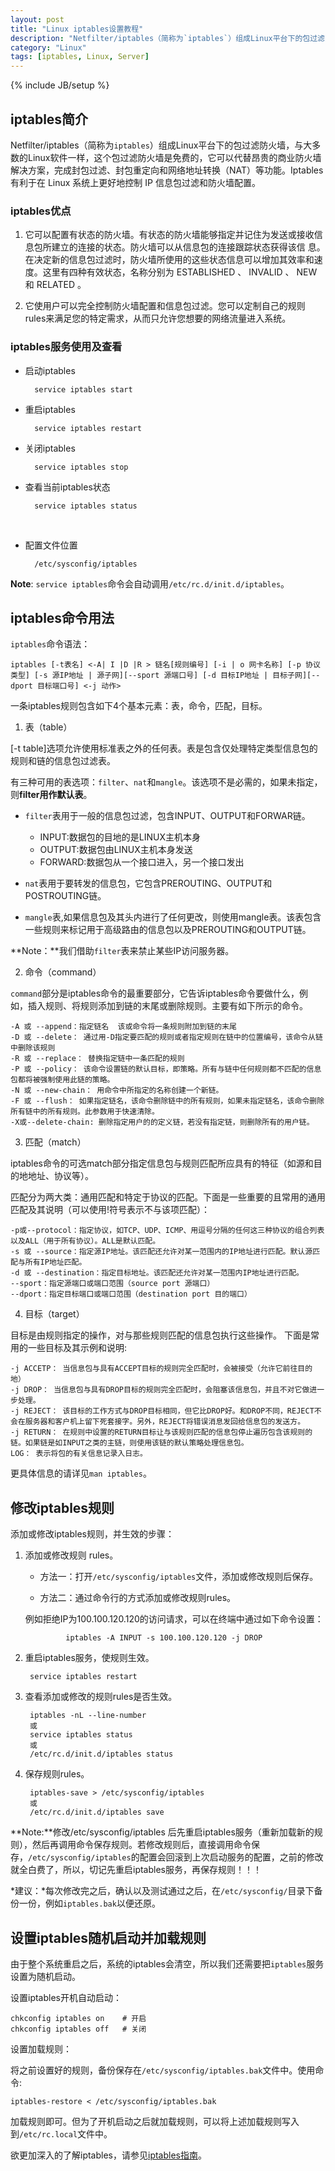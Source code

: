 ```yaml
---
layout: post
title: "Linux iptables设置教程"
description: "Netfilter/iptables（简称为`iptables`）组成Linux平台下的包过滤防火墙，与大多数的Linux软件一样，这个包过滤防火墙是免费的，它可以代替昂贵的商业防火墙解决方案，完成封包过滤、封包重定向和网络地址转换（NAT）等功能。Iptables有利于在 Linux 系统上更好地控制 IP 信息包过滤和防火墙配置。"
category: "Linux"
tags: [iptables, Linux, Server]
---
```

{% include JB/setup %}



## iptables简介
Netfilter/iptables（简称为`iptables`）组成Linux平台下的包过滤防火墙，与大多数的Linux软件一样，这个包过滤防火墙是免费的，它可以代替昂贵的商业防火墙解决方案，完成封包过滤、封包重定向和网络地址转换（NAT）等功能。Iptables有利于在 Linux 系统上更好地控制 IP 信息包过滤和防火墙配置。

### iptables优点
1. 它可以配置有状态的防火墙。有状态的防火墙能够指定并记住为发送或接收信息包所建立的连接的状态。防火墙可以从信息包的连接跟踪状态获得该信 息。在决定新的信息包过滤时，防火墙所使用的这些状态信息可以增加其效率和速度。这里有四种有效状态，名称分别为 ESTABLISHED 、 INVALID 、 NEW 和 RELATED 。

2. 它使用户可以完全控制防火墙配置和信息包过滤。您可以定制自己的规则rules来满足您的特定需求，从而只允许您想要的网络流量进入系统。

### iptables服务使用及查看
* 启动iptables

        service iptables start  
* 重启iptables

        service iptables restart  
* 关闭iptables

        service iptables stop  

* 查看当前iptables状态
    
        service iptables status
 
* 配置文件位置

        /etc/sysconfig/iptables
**Note**: `service iptables`命令会自动调用`/etc/rc.d/init.d/iptables`。

## iptables命令用法
`iptables`命令语法：

    iptables [-t表名] <-A| I |D |R > 链名[规则编号] [-i | o 网卡名称] [-p 协议类型] [-s 源IP地址 | 源子网][--sport 源端口号] [-d 目标IP地址 | 目标子网][--dport 目标端口号] <-j 动作> 

一条iptables规则包含如下4个基本元素：表，命令，匹配，目标。

1) 表（table）

[-t table]选项允许使用标准表之外的任何表。表是包含仅处理特定类型信息包的规则和链的信息包过滤表。

有三种可用的表选项：`filter`、`nat`和`mangle`。该选项不是必需的，如果未指定，则**filter用作默认表**。

* `filter`表用于一般的信息包过滤，包含INPUT、OUTPUT和FORWAR链。
    * INPUT:数据包的目地的是LINUX主机本身
    * OUTPUT:数据包由LINUX主机本身发送
    * FORWARD:数据包从一个接口进入，另一个接口发出

* `nat`表用于要转发的信息包，它包含PREROUTING、OUTPUT和POSTROUTING链。
* `mangle`表,如果信息包及其头内进行了任何更改，则使用mangle表。该表包含一些规则来标记用于高级路由的信息包以及PREROUTING和OUTPUT链。

**Note：**我们借助`filter`表来禁止某些IP访问服务器。

2) 命令（command）

`command`部分是iptables命令的最重要部分，它告诉iptables命令要做什么，例如，插入规则、将规则添加到链的末尾或删除规则。主要有如下所示的命令。


    -A 或 --append：指定链名  该或命令将一条规则附加到链的末尾
    -D 或 --delete： 通过用-D指定要匹配的规则或者指定规则在链中的位置编号，该命令从链中删除该规则
    -R 或 --replace： 替换指定链中一条匹配的规则
    -P 或 --policy： 该命令设置链的默认目标，即策略。所有与链中任何规则都不匹配的信息包都将被强制使用此链的策略。
    -N 或 --new-chain： 用命令中所指定的名称创建一个新链。
    -F 或 --flush： 如果指定链名，该命令删除链中的所有规则，如果未指定链名，该命令删除所有链中的所有规则。此参数用于快速清除。
    -X或--delete-chain: 删除指定用户的的定义链，若没有指定链，则删除所有的用户链。

3) 匹配（match）

iptables命令的可选match部分指定信息包与规则匹配所应具有的特征（如源和目的地地址、协议等）。

匹配分为两大类：通用匹配和特定于协议的匹配。下面是一些重要的且常用的通用匹配及其说明（可以使用!符号表示不与该项匹配）：

    -p或--protocol：指定协议，如TCP、UDP、ICMP、用逗号分隔的任何这三种协议的组合列表以及ALL（用于所有协议）。ALL是默认匹配。  
    -s 或 --source：指定源IP地址。该匹配还允许对某一范围内的IP地址进行匹配。默认源匹配与所有IP地址匹配。
    -d 或 --destination：指定目标地址。该匹配还允许对某一范围内IP地址进行匹配。
    --sport：指定源端口或端口范围（source port 源端口）      
    --dport：指定目标端口或端口范围（destination port 目的端口）  
    
4) 目标（target）

目标是由规则指定的操作，对与那些规则匹配的信息包执行这些操作。
下面是常用的一些目标及其示例和说明:

    -j ACCETP： 当信息包与具有ACCEPT目标的规则完全匹配时，会被接受（允许它前往目的地）
    -j DROP： 当信息包与具有DROP目标的规则完全匹配时，会阻塞该信息包，并且不对它做进一步处理。
    -j REJECT： 该目标的工作方式与DROP目标相同，但它比DROP好。和DROP不同，REJECT不会在服务器和客户机上留下死套接字。另外，REJECT将错误消息发回给信息包的发送方。
    -j RETURN： 在规则中设置的RETURN目标让与该规则匹配的信息包停止遍历包含该规则的链。如果链是如INPUT之类的主链，则使用该链的默认策略处理信息包。
    LOG： 表示将包的有关信息记录入日志。

更具体信息的请详见`man iptables`。


## 修改iptables规则
添加或修改iptables规则，并生效的步骤：

1. 添加或修改规则 rules。

    * 方法一：打开`/etc/sysconfig/iptables`文件，添加或修改规则后保存。

    * 方法二：通过命令行的方式添加或修改规则rules。

    例如拒绝IP为100.100.120.120的访问请求，可以在终端中通过如下命令设置：
        
                iptables -A INPUT -s 100.100.120.120 -j DROP

2. 重启iptables服务，使规则生效。

        service iptables restart
3. 查看添加或修改的规则rules是否生效。

        iptables -nL --line-number
        或
        service iptables status
        或
        /etc/rc.d/init.d/iptables status

4. 保存规则rules。

        iptables-save > /etc/sysconfig/iptables
        或
        /etc/rc.d/init.d/iptables save

**Note:**修改/etc/sysconfig/iptables 后先重启iptables服务（重新加载新的规则），然后再调用命令保存规则。若修改规则后，直接调用命令保存，`/etc/sysconfig/iptables`的配置会回滚到上次启动服务的配置，之前的修改就全白费了，所以，切记先重启iptables服务，再保存规则！！！

*建议：*每次修改完之后，确认以及测试通过之后，在`/etc/sysconfig/`目录下备份一份，例如`iptables.bak`以便还原。

## 设置iptables随机启动并加载规则
由于整个系统重启之后，系统的iptables会清空，所以我们还需要把`iptables`服务设置为随机启动。

设置iptables开机自动启动：

    chkconfig iptables on    # 开启
    chkconfig iptables off   # 关闭

设置加载规则：

将之前设置好的规则，备份保存在`/etc/sysconfig/iptables.bak`文件中。使用命令:

    iptables-restore < /etc/sysconfig/iptables.bak

加载规则即可。但为了开机启动之后就加载规则，可以将上述加载规则写入到`/etc/rc.local`文件中。




欲更加深入的了解iptables，请参见[iptables指南](http://www.frozentux.net/iptables-tutorial/cn/iptables-tutorial-cn-1.1.19.html#DRAWBACKSWITHRESTORE)。
